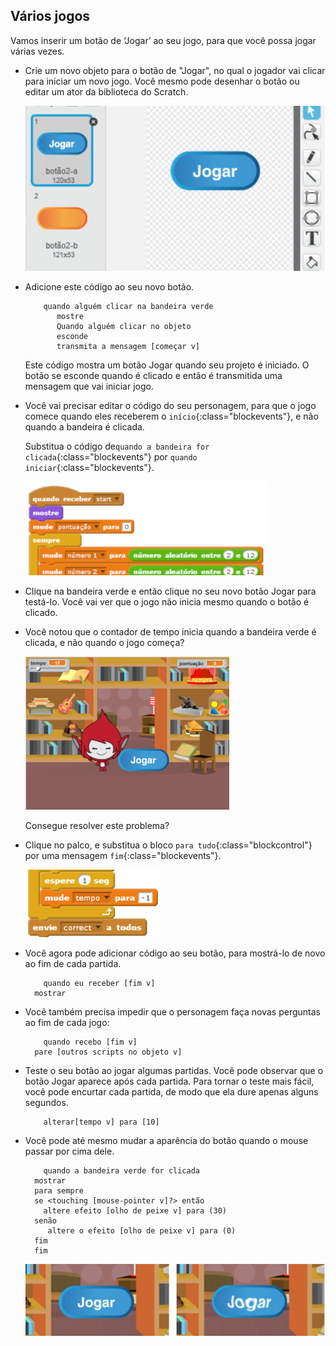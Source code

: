## Vários jogos

Vamos inserir um botão de ‘Jogar’ ao seu jogo, para que você possa jogar várias vezes.

+ Crie um novo objeto para o botão de "Jogar", no qual o jogador vai clicar para iniciar um novo jogo. Você mesmo pode desenhar o botão ou editar um ator da biblioteca do Scratch.
    
    ![captura de tela](images/brain-play.png)

+ Adicione este código ao seu novo botão.
    
    ```blocks
        quando alguém clicar na bandeira verde
           mostre
           Quando alguém clicar no objeto
           esconde
           transmita a mensagem [começar v]
    ```
    
    Este código mostra um botão Jogar quando seu projeto é iniciado. O botão se esconde quando é clicado e então é transmitida uma mensagem que vai iniciar jogo.

+ Você vai precisar editar o código do seu personagem, para que o jogo comece quando eles receberem o `início`{:class="blockevents"}, e não quando a bandeira é clicada.
    
    Substitua o código de`quando a bandeira for clicada`{:class="blockevents"} por `quando iniciar`{:class="blockevents"}.
    
    ![captura de tela](images/brain-start.png)

+ Clique na bandeira verde e então clique no seu novo botão Jogar para testá-lo. Você vai ver que o jogo não inicia mesmo quando o botão é clicado.

+ Você notou que o contador de tempo inicia quando a bandeira verde é clicada, e não quando o jogo começa?
    
    ![captura de tela](images/brain-timer-bug.png)
    
    Consegue resolver este problema?

+ Clique no palco, e substitua o bloco `para tudo`{:class="blockcontrol"} por uma mensagem `fim`{:class="blockevents"}.
    
    ![captura de tela](images/brain-end.png)

+ Você agora pode adicionar código ao seu botão, para mostrá-lo de novo ao fim de cada partida.
    
    ```blocks
        quando eu receber [fim v]
      mostrar
    ```

+ Você também precisa impedir que o personagem faça novas perguntas ao fim de cada jogo:
    
    ```blocks
        quando recebo [fim v]
      pare [outros scripts no objeto v]
    ```

+ Teste o seu botão ao jogar algumas partidas. Você pode observar que o botão Jogar aparece após cada partida. Para tornar o teste mais fácil, você pode encurtar cada partida, de modo que ela dure apenas alguns segundos.
    
    ```blocks
        alterar[tempo v] para [10]
    ```

+ Você pode até mesmo mudar a aparência do botão quando o mouse passar por cima dele.
    
    ```blocks
        quando a bandeira verde for clicada
      mostrar
      para sempre
      se <touching [mouse-pointer v]?> então
        altere efeito [olho de peixe v] para (30)
      senão
         altere o efeito [olho de peixe v] para (0)
      fim
      fim
    ```
    
    ![captura de tela](images/brain-fisheye.png)